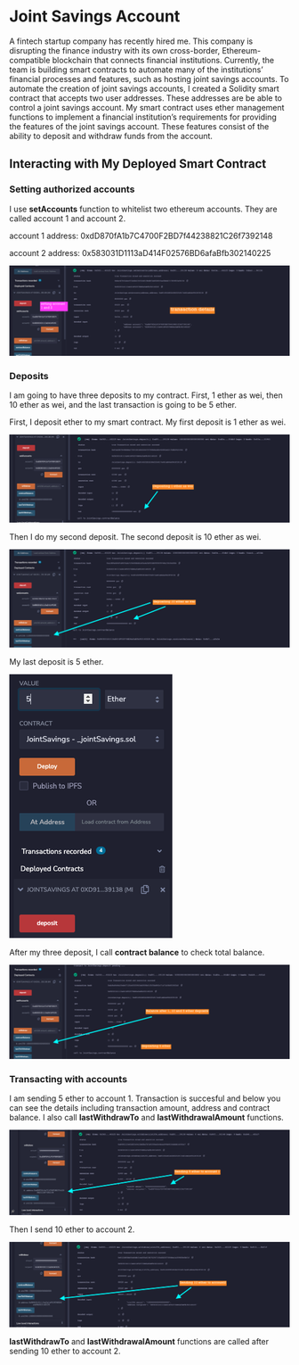 # Joint Savings Account

A fintech startup company has recently hired me. This company is disrupting the finance industry with its own cross-border, Ethereum-compatible blockchain that connects financial institutions. Currently, the team is building smart contracts to automate many of the institutions’ financial processes and features, such as hosting joint savings accounts.
To automate the creation of joint savings accounts, I created a Solidity smart contract that accepts two user addresses. These addresses are be able to control a joint savings account. My smart contract uses ether management functions to implement a financial institution’s requirements for providing the features of the joint savings account. These features consist of the ability to deposit and withdraw funds from the account.

## Interacting with My Deployed Smart Contract

### Setting authorized accounts

I use **setAccounts** function to whitelist two ethereum accounts. They are called account 1 and account 2. 

account 1 address: 0xdD870fA1b7C4700F2BD7f44238821C26f7392148

account 2 address: 0x583031D1113aD414F02576BD6afaBfb302140225

![alt text](Execution_results/setting_accounts.png "Depositing 1 ether as wei")


### Deposits
I am going to have three deposits to my contract. First, 1 ether as wei, then 10 ether as wei, and the last transaction is going to be 5 ether.


First, I deposit ether to my smart contract. My first deposit is 1 ether as wei.

![alt text](Execution_results/depositing_1_ether.png "Depositing 1 ether as wei")

Then I do my second deposit. The second deposit is 10 ether as wei.

![alt text](Execution_results/depositing_10_ether.png "Depositing 10 ether as wei")

My last deposit is 5 ether.

![alt text](Execution_results/depositing_5_ether.png "Depositing 5 ether as")

After my three deposit, I call **contract balance** to check total balance.

![alt text](Execution_results/balance_after_deposits.png "Contract balance after deposits")

### Transacting with accounts

I am sending 5 ether to  account 1. Transaction is succesful and below you can see the details including transaction amount, address and contract balance. I also call **lastWithdrawTo** and **lastWithdrawalAmount** functions.

![alt text](Execution_results/sending_5_ether_to_account1.png "Sending 5 ether to account 1")

Then I send 10 ether to account 2.

![alt text](Execution_results/sending_10_ether_to_account2.png "Sending 5 ether to account 1")

**lastWithdrawTo** and **lastWithdrawalAmount** functions are called after sending 10 ether to account 2.
